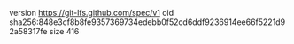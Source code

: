 version https://git-lfs.github.com/spec/v1
oid sha256:848e3cf8b8fe9357369734edebb0f52cd6ddf9236914ee66f5221d92a58317fe
size 416

